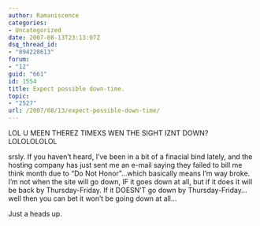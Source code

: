 ```yaml
---
author: Ramaniscence
categories:
- Uncategorized
date: 2007-08-13T23:13:07Z
dsq_thread_id:
- "894228613"
forum:
- "12"
guid: "661"
id: 1554
title: Expect possible down-time.
topic:
- "2527"
url: /2007/08/13/expect-possible-down-time/
---
```


LOL U MEEN THEREZ TIMEXS WEN THE SIGHT IZNT DOWN?LOLOLOLOLOL

srsly. If you haven&#8217;t heard, I&#8217;ve been in a bit of a finacial bind lately, and the hosting company has just sent me an e-mail saying they failed to bill me think month due to &#8220;Do Not Honor&#8221;&#8230;which basically means I&#8217;m way broke. I&#8217;m not when the site will go down, IF it goes down at all, but if it does it will be back by Thursday-Friday. If it DOESN&#8217;T go down by Thursday-Friday&#8230;well then you can bet it won&#8217;t be going down at all&#8230;

Just a heads up.
